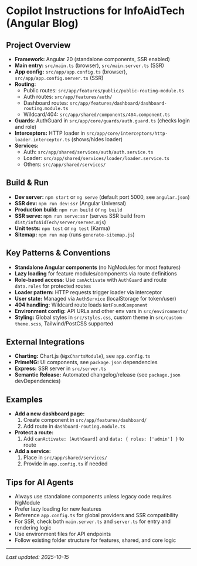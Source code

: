 # Copilot Instructions for InfoAidTech (Angular Blog)

## Project Overview

- **Framework:** Angular 20 (standalone components, SSR enabled)
- **Main entry:** `src/main.ts` (browser), `src/main.server.ts` (SSR)
- **App config:** `src/app/app.config.ts` (browser), `src/app/app.config.server.ts` (SSR)
- **Routing:**
  - Public routes: `src/app/features/public/public-routing-module.ts`
  - Auth routes: `src/app/features/auth/`
  - Dashboard routes: `src/app/features/dashboard/dashboard-routing.module.ts`
  - Wildcard/404: `src/app/shared/components/404.component.ts`
- **Guards:** AuthGuard in `src/app/core/guards/auth.guard.ts` (checks login and role)
- **Interceptors:** HTTP loader in `src/app/core/interceptors/http-loader.interceptor.ts` (shows/hides loader)
- **Services:**
  - Auth: `src/app/shared/services/auth/auth.service.ts`
  - Loader: `src/app/shared/services/loader/loader.service.ts`
  - Others: `src/app/shared/services/`

## Build & Run

- **Dev server:** `npm start` or `ng serve` (default port 5000, see `angular.json`)
- **SSR dev:** `npm run dev:ssr` (Angular Universal)
- **Production build:** `npm run build` or `ng build`
- **SSR serve:** `npm run serve:ssr` (serves SSR build from `dist/infoAidTech/server/server.mjs`)
- **Unit tests:** `npm test` or `ng test` (Karma)
- **Sitemap:** `npm run map` (runs `generate-sitemap.js`)

## Key Patterns & Conventions

- **Standalone Angular components** (no NgModules for most features)
- **Lazy loading** for feature modules/components via route definitions
- **Role-based access**: Use `canActivate` with `AuthGuard` and route `data.roles` for protected routes
- **Loader pattern:** HTTP requests trigger loader via interceptor
- **User state:** Managed via `AuthService` (localStorage for token/user)
- **404 handling:** Wildcard route loads `NotFoundComponent`
- **Environment config:** API URLs and other env vars in `src/environments/`
- **Styling:** Global styles in `src/styles.css`, custom theme in `src/custom-theme.scss`, Tailwind/PostCSS supported

## External Integrations

- **Charting:** Chart.js (`NgxChartsModule`), see `app.config.ts`
- **PrimeNG:** UI components, see `package.json` dependencies
- **Express:** SSR server in `src/server.ts`
- **Semantic Release:** Automated changelog/release (see `package.json` devDependencies)

## Examples

- **Add a new dashboard page:**
  1. Create component in `src/app/features/dashboard/`
  2. Add route in `dashboard-routing.module.ts`
- **Protect a route:**
  1. Add `canActivate: [AuthGuard]` and `data: { roles: ['admin'] }` to route
- **Add a service:**
  1. Place in `src/app/shared/services/`
  2. Provide in `app.config.ts` if needed

## Tips for AI Agents

- Always use standalone components unless legacy code requires NgModule
- Prefer lazy loading for new features
- Reference `app.config.ts` for global providers and SSR compatibility
- For SSR, check both `main.server.ts` and `server.ts` for entry and rendering logic
- Use environment files for API endpoints
- Follow existing folder structure for features, shared, and core logic

---

_Last updated: 2025-10-15_
